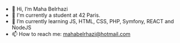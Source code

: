 - 👋 Hi, I’m Maha Belrhazi
- 🌱 I'm currently a student at 42 Paris.
- 🌱 I’m currently learning JS, HTML, CSS, PHP, Symfony, REACT and NodeJS
- 📫 How to reach me: mahabelrhazi@hotmail.com

